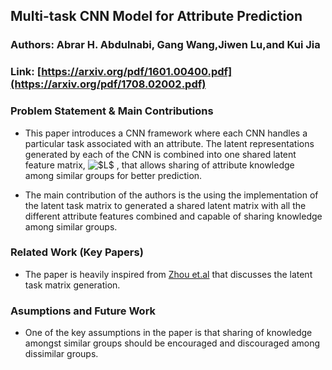 ## Multi-task CNN Model for Attribute Prediction
### Authors: Abrar H. Abdulnabi, Gang Wang,Jiwen Lu,and Kui Jia
### Link: [https://arxiv.org/pdf/1601.00400.pdf](https://arxiv.org/pdf/1708.02002.pdf)

### Problem Statement & Main Contributions
- This paper introduces a CNN framework where each CNN handles a particular task associated with an attribute. The latent representations generated by each of the CNN is combined into one shared latent feature matrix, <img src="https://latex.codecogs.com/gif.latex?$L$" title="$L$" /> , that allows sharing of attribute knowledge among similar groups for better prediction. 

- The main contribution of the authors is the using the implementation of the latent task matrix to generated a shared latent matrix with all the different attribute features combined and capable of sharing knowledge among similar groups. 

### Related Work (Key Papers)
- The paper is heavily inspired from [Zhou et.al](https://www-users.cs.umn.edu/~qzhao/publications/pdf/mtl_iccv13.pdf) that discusses the latent task matrix generation.
   
### Asumptions and Future Work
- One of the key assumptions in the paper is that sharing of knowledge amongst similar groups should be encouraged and discouraged among dissimilar groups. 
